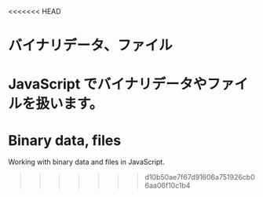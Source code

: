 <<<<<<< HEAD
# バイナリデータ、ファイル

JavaScript でバイナリデータやファイルを扱います。
=======
# Binary data, files

Working with binary data and files in JavaScript.
>>>>>>> d10b50ae7f67d91606a751926cb06aa06f10c1b4
